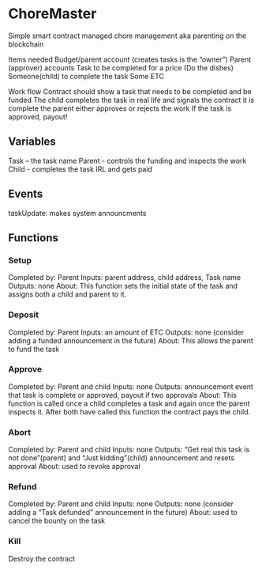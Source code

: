 # ChoreMaster
Simple smart contract managed chore management aka parenting on the blockchain

Items needed
Budget/parent account (creates tasks is the “owner”)
Parent (approver) accounts
Task to be completed for a price (Do the dishes)
Someone(child) to complete the task
Some ETC

Work flow
Contract should show a task that needs to be completed and be funded
The child completes the task in real life and signals the contract it is complete
the parent either approves or rejects the work
If the task is approved, payout!


## Variables
Task – the task name
Parent - controls the funding and inspects the work
Child - completes the task IRL and gets paid

## Events
taskUpdate: makes system announcments


## Functions

### Setup
Completed by: Parent
Inputs: parent address, child address, Task name
Outputs: none
About: This function sets the initial state of the task and assigns both a child and parent to it.

### Deposit
Completed by: Parent
Inputs: an amount of ETC
Outputs: none (consider adding a funded announcement in the future)
About: This allows the parent to fund the task

### Approve
Completed by: Parent and child
Inputs: none
Outputs: announcement event that task is complete or approved, payout if two approvals
About: This function is called once a child completes a task and again once the parent inspects it. After both have called this function the contract pays the child.

### Abort
Completed by: Parent and child
Inputs: none
Outputs: “Get real this task is not done”(parent) and “Just kidding”(child) announcement and resets approval 
About: used to revoke approval

### Refund
Completed by: Parent and child
Inputs: none
Outputs: none (consider adding a “Task defunded” announcement in the future)
About: used to cancel the bounty on the task

### Kill
Destroy the contract
